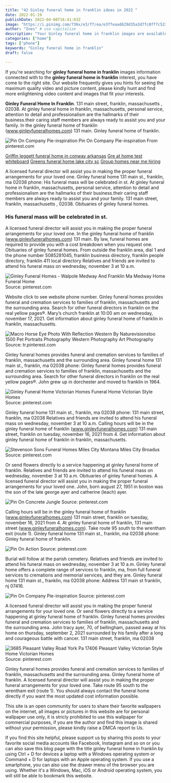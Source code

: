 ```yaml
---
title: "42 Ginley funeral home in franklin ideas in 2022 "
date: 2022-01-19
publishDate: 2022-04-08T16:41:03Z
image: "https://i.pinimg.com/736x/e3/ff/ea/e3ffeaad629d35a3d7fc8ff7c5235a92--modern-victorian-victorian-homes.jpg"
author: "Ines" # use capitalize
description: "Your Ginley funeral home in franklin images are available. Ginley funeral home in franklin are a topic that is being searched for and liked by netizens now. You can Get the Ginley funeral home in franklin files here. Find and Download all free images."
categories: ["home"]
tags: ["phone"]
keywords: "Ginley funeral home in franklin"
draft: false

---
```


If you're searching for **ginley funeral home in franklin** images information connected with to the **ginley funeral home in franklin** interest, you have come to the right  site.  Our website frequently  gives you  hints  for seeing  the maximum  quality video and picture  content, please kindly hunt and find more enlightening video content and images  that fit your interests.

**Ginley Funeral Home In Franklin**. 131 main street, franklin, massachusetts , 02038. At ginley funeral home in franklin, massachusetts, personal service, attention to detail and professionalism are the hallmarks of their business.their caring staff members are always ready to assist you and your family. In the ginley funeral home of franklin (www.ginleyfuneralhomes.com) 131 main. Ginley funeral home of franklin.

![Pin On Company Pie-inspiration](https://i.pinimg.com/originals/3a/6c/a5/3a6ca5bcd4560e45e3c99933232a3ebc.jpg "Pin On Company Pie-inspiration")
Pin On Company Pie-inspiration From pinterest.com

[Griffin leggett funeral home in conway arkansas](/griffin-leggett-funeral-home-in-conway-arkansas/)
[Gre at home test whiteboard](/gre-at-home-test-whiteboard/)
[Greens funeral home lake city sc](/greens-funeral-home-lake-city-sc/)
[Group homes near me hiring](/group-homes-near-me-hiring/)

A licensed funeral director will assist you in making the proper funeral arrangements for your loved one. Ginley funeral home 131 main st., franklin, ma 02038 phone: His funeral mass will be celebrated in st. At ginley funeral home in franklin, massachusetts, personal service, attention to detail and professionalism are the hallmarks of their business.their caring staff members are always ready to assist you and your family. 131 main street, franklin, massachusetts , 02038. Obituaries of ginley funeral homes.

### His funeral mass will be celebrated in st.

A licensed funeral director will assist you in making the proper funeral arrangements for your loved one. In the ginley funeral home of franklin (www.ginleyfuneralhomes.com) 131 main. By law, funeral homes are required to provide you with a cost breakdown when you request one. Obituaries of ginley funeral homes. From outside the franklin area, dial 1 and the phone number 5085281045, franklin business directory, franklin people directory, franklin 411 local directory Relatives and friends are invited to attend his funeral mass on wednesday, november 3 at 10 a.m.


![Ginley Funeral Homes - Walpole Medway And Franklin Ma Medway Home Funeral Home](https://i.pinimg.com/474x/b5/b1/9c/b5b19cd95dbaf00e0d9210a550da2285--funeral-homes-pie.jpg "Ginley Funeral Homes - Walpole Medway And Franklin Ma Medway Home Funeral Home")
Source: pinterest.com

Website click to see website phone number. Ginley funeral homes provides funeral and cremation services to families of franklin, massachusetts and the surrounding area. Search for other funeral directors in franklin on the real yellow pages®. Mary’s church franklin at 10:00 am on wednesday, november 17, 2021. Get information about ginley funeral home of franklin in franklin, massachusetts.

![Macro Horse Eye Photo With Reflection Western By Naturevisionstoo 1500 Pet Portraits Photography Western Photography Art Photography](https://i.pinimg.com/originals/53/77/53/5377532f3e24cbe233308ef5cb21ecbb.jpg "Macro Horse Eye Photo With Reflection Western By Naturevisionstoo 1500 Pet Portraits Photography Western Photography Art Photography")
Source: tr.pinterest.com

Ginley funeral homes provides funeral and cremation services to families of franklin, massachusetts and the surrounding area. Ginley funeral home 131 main st., franklin, ma 02038 phone: Ginley funeral homes provides funeral and cremation services to families of franklin, massachusetts and the surrounding area. Search for other funeral directors in franklin on the real yellow pages®. John grew up in dorchester and moved to franklin in 1964.

![Ginley Funeral Home Victorian Homes Funeral Home Victorian Style Homes](https://i.pinimg.com/originals/59/60/77/59607773798a409726814557fc6e2e35.jpg "Ginley Funeral Home Victorian Homes Funeral Home Victorian Style Homes")
Source: pinterest.com

Ginley funeral home 131 main st., franklin, ma 02038 phone: 131 main street, franklin, ma 02038 Relatives and friends are invited to attend his funeral mass on wednesday, november 3 at 10 a.m. Calling hours will be in the ginley funeral home of franklin (www.ginleyfuneralhomes.com) 131 main street, franklin on tuesday, november 16, 2021 from 4. Get information about ginley funeral home of franklin in franklin, massachusetts.

![Stevenson Sons Funeral Homes Miles City Montana Miles City Broadus](https://i.pinimg.com/736x/9e/ac/fe/9eacfe194354080f402b50f56a260051--miles-city-montana-funeral-homes.jpg "Stevenson Sons Funeral Homes Miles City Montana Miles City Broadus")
Source: pinterest.com

Or send flowers directly to a service happening at ginley funeral home of franklin. Relatives and friends are invited to attend his funeral mass on wednesday, november 3 at 10 a.m. Obituaries of ginley funeral homes. A licensed funeral director will assist you in making the proper funeral arrangements for your loved one. John, born august 27, 1951 in boston was the son of the late george ayer and catherine (leach) ayer.

![Pin On Concrete Jungle](https://i.pinimg.com/originals/94/c0/2f/94c02f65c235bfd7568bb3bd131eb962.png "Pin On Concrete Jungle")
Source: pinterest.com

Calling hours will be in the ginley funeral home of franklin (www.ginleyfuneralhomes.com) 131 main street, franklin on tuesday, november 16, 2021 from 4. At ginley funeral home of franklin, 131 main street (www.ginleyfuneralhomes.com). Take route 95 south to the wrentham exit (route 1). Ginley funeral home 131 main st., franklin, ma 02038 phone: Ginley funeral home of franklin.

![Pin On Action](https://i.pinimg.com/originals/77/6a/4f/776a4f6e3e3d15845353dfe656d34626.jpg "Pin On Action")
Source: pinterest.com

Burial will follow at the parish cemetery. Relatives and friends are invited to attend his funeral mass on wednesday, november 3 at 10 a.m. Ginley funeral home offers a complete range of services to franklin, ma, from full funeral services to cremations and memorial services, and they are. Ginley funeral home 131 main st., franklin, ma 02038 phone: Address 131 main st franklin, nj 07416.

![Pin On Company Pie-inspiration](https://i.pinimg.com/originals/3a/6c/a5/3a6ca5bcd4560e45e3c99933232a3ebc.jpg "Pin On Company Pie-inspiration")
Source: pinterest.com

A licensed funeral director will assist you in making the proper funeral arrangements for your loved one. Or send flowers directly to a service happening at ginley funeral home of franklin. Ginley funeral homes provides funeral and cremation services to families of franklin, massachusetts and the surrounding area. John tracy ayer, 70, of bellingham, passed away at his home on thursday, september 2, 2021 surrounded by his family after a long and courageous battle with cancer. 131 main street, franklin, ma 02038

![3685 Pleasant Valley Road York Pa 17406 Pleasant Valley Victorian Style Home Victorian Homes](https://i.pinimg.com/736x/e3/ff/ea/e3ffeaad629d35a3d7fc8ff7c5235a92--modern-victorian-victorian-homes.jpg "3685 Pleasant Valley Road York Pa 17406 Pleasant Valley Victorian Style Home Victorian Homes")
Source: pinterest.com

Ginley funeral homes provides funeral and cremation services to families of franklin, massachusetts and the surrounding area. Ginley funeral home of franklin. A licensed funeral director will assist you in making the proper funeral arrangements for your loved one. Take route 95 south to the wrentham exit (route 1). You should always contact the funeral home directly if you want the most updated cost information possible.

This site is an open community for users to share their favorite wallpapers on the internet, all images or pictures in this website are for personal wallpaper use only, it is stricly prohibited to use this wallpaper for commercial purposes, if you are the author and find this image is shared without your permission, please kindly raise a DMCA report to Us.

If you find this site helpful, please support us by sharing this posts to your favorite social media accounts like Facebook, Instagram and so on or you can also save this blog page with the title ginley funeral home in franklin by using Ctrl + D for devices a laptop with a Windows operating system or Command + D for laptops with an Apple operating system. If you use a smartphone, you can also use the drawer menu of the browser you are using. Whether it's a Windows, Mac, iOS or Android operating system, you will still be able to bookmark this website.
